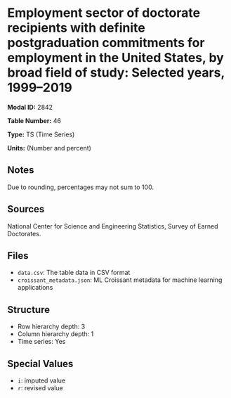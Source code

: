 # Employment sector of doctorate recipients with definite postgraduation commitments for employment in the United States, by broad field of study: Selected years, 1999&#8211;2019

**Modal ID:** 2842

**Table Number:** 46

**Type:** TS (Time Series)

**Units:** (Number and percent)

## Notes

Due to rounding, percentages may not sum to 100.

## Sources

National Center for Science and Engineering Statistics, Survey of Earned Doctorates.

## Files

- `data.csv`: The table data in CSV format
- `croissant_metadata.json`: ML Croissant metadata for machine learning applications

## Structure

- Row hierarchy depth: 3
- Column hierarchy depth: 1
- Time series: Yes

## Special Values

- `i`: imputed value
- `r`: revised value
